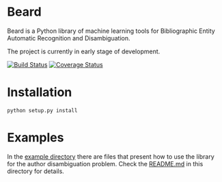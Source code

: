 
# Beard

Beard is a Python library of machine learning tools for Bibliographic Entity
Automatic Recognition and Disambiguation.

The project is currently in early stage of development.

[![Build Status](https://travis-ci.org/inspirehep/beard.svg?branch=master)](https://travis-ci.org/inspirehep/beard)
[![Coverage Status](https://coveralls.io/repos/inspirehep/beard/badge.svg)](https://coveralls.io/r/inspirehep/beard)


# Installation

``python setup.py install``

# Examples

In the [example directory](examples/applications/author-disambiguation) there are files
that present how to use the library for the author disambiguation problem.
Check the [README.md](examples/README.md) in this directory for details.
